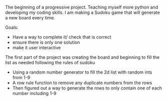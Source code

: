 The beginning of a progressive project. Teaching myself more python and developing my coding skills. I am making a Sudoku game that
will generate a new board every time.

Goals:
- Have a way to complete it/ check that is correct
- ensure there is only one solution
- make it user interactive

The first part of the project was creating the board and beginning to fill the list as needed following the rules of sudoku
- Using a random number generator to fill the 2d list with random ints from 1-9
- A row rule function to remove any duplicate numbers from the rows
- Then figured out a way to generate the rows to only contain one of each number including 1-9

